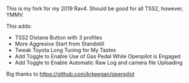 This is my fork for my 2019 Rav4. Should be good for all TSS2, however, YMMV.

This adds:
* TSS2 Distane Button with 3 profiles
* More Aggresive Start from Standstill
* Tweak Toyota Long Tuning for My Tastes
* Add Toggle to Enable Use of Gas Pedal While Openpilot is Engaged
* Add Toggle to Enable Automatic Raw Log and camera file Uploading

Big thanks to https://github.com/krkeegan/openpilot
